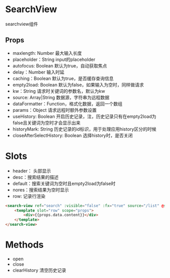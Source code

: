 SearchView
======================
searchview组件

## Props

* maxlength: Number 最大输入长度
* placeholder：String input的placeholder
* autofocus: Boolean 默认为true，自动获取焦点
* delay：Number 输入时延
* caching：Boolean 默认为true，是否缓存查询信息
* empty2load: Boolean 默认为false，如果输入为空时，同样做请求
* kw：String 请求时关键词的参数名，默认为kw
* source: Array|String 数据源，字符串为远程数据
* dataFormatter：Function，格式化数据，返回一个数组
* params：Object 请求远程时额外参数设置
* useHistory: Boolean 开启历史记录，注，历史记录只有在empty2load为false且关键词为空时才会显示出来
* historyMark: String 历史记录的id标识，用于处理应用history区分的时候
* closeAfterSelectHistory: Boolean 选择history时，是否关闭

# Slots

* header： 头部显示
* desc：搜索结果的描述
* default：搜索关键词为空时且empty2load为false时
* nores：搜索结果为空时显示
* row: 记录行渲染

```html
<search-view ref="search" :visible="false" :fx="true" source="/list" @select="select" :data-formatter="function(data){return data.data}">
    <template slot="row" scope="props">
        <div>{{props.data.content}}</div>
    </template>
</search-view>
```

# Methods

* open
* close
* clearHistory 清空历史记录